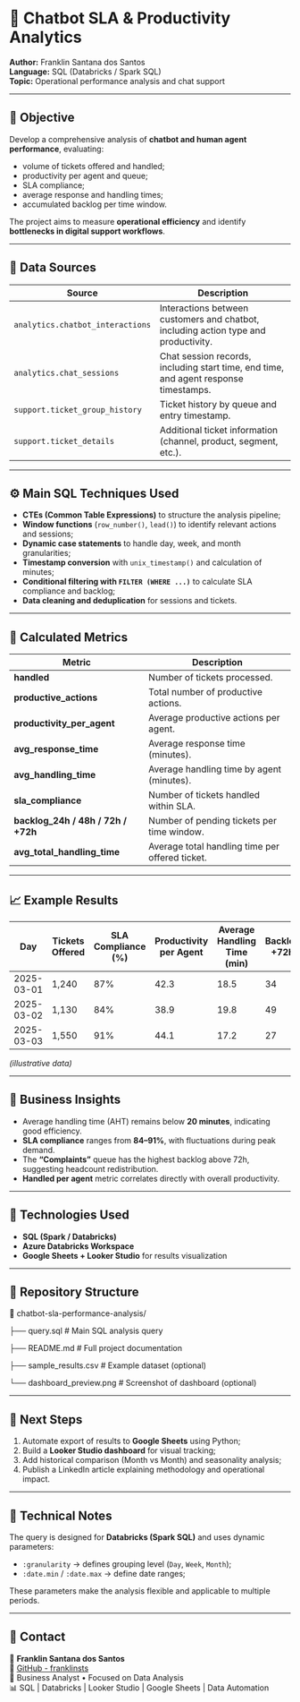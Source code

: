 # 🤖 Chatbot SLA & Productivity Analytics  

**Author:** Franklin Santana dos Santos  
**Language:** SQL (Databricks / Spark SQL)  
**Topic:** Operational performance analysis and chat support  

---

## 🏁 Objective  

Develop a comprehensive analysis of **chatbot and human agent performance**, evaluating:  
- volume of tickets offered and handled;  
- productivity per agent and queue;  
- SLA compliance;  
- average response and handling times;  
- accumulated backlog per time window.  

The project aims to measure **operational efficiency** and identify **bottlenecks in digital support workflows**.

---

## 🧩 Data Sources  

| Source | Description |
|-------|------------|
| `analytics.chatbot_interactions` | Interactions between customers and chatbot, including action type and productivity. |
| `analytics.chat_sessions` | Chat session records, including start time, end time, and agent response timestamps. |
| `support.ticket_group_history` | Ticket history by queue and entry timestamp. |
| `support.ticket_details` | Additional ticket information (channel, product, segment, etc.). |

---

## ⚙️ Main SQL Techniques Used  

- **CTEs (Common Table Expressions)** to structure the analysis pipeline;  
- **Window functions** (`row_number()`, `lead()`) to identify relevant actions and sessions;  
- **Dynamic case statements** to handle day, week, and month granularities;  
- **Timestamp conversion** with `unix_timestamp()` and calculation of minutes;  
- **Conditional filtering with `FILTER (WHERE ...)`** to calculate SLA compliance and backlog;  
- **Data cleaning and deduplication** for sessions and tickets.  

---

## 🧮 Calculated Metrics  

| Metric | Description |
|--------|------------|
| **handled** | Number of tickets processed. |
| **productive_actions** | Total number of productive actions. |
| **productivity_per_agent** | Average productive actions per agent. |
| **avg_response_time** | Average response time (minutes). |
| **avg_handling_time** | Average handling time by agent (minutes). |
| **sla_compliance** | Number of tickets handled within SLA. |
| **backlog_24h / 48h / 72h / +72h** | Number of pending tickets per time window. |
| **avg_total_handling_time** | Average total handling time per offered ticket. |

---

## 📈 Example Results  

| Day | Tickets Offered | SLA Compliance (%) | Productivity per Agent | Average Handling Time (min) | Backlog +72h |
|-----|----------------|------------------|-----------------------|----------------------------|--------------|
| 2025-03-01 | 1,240 | 87% | 42.3 | 18.5 | 34 |
| 2025-03-02 | 1,130 | 84% | 38.9 | 19.8 | 49 |
| 2025-03-03 | 1,550 | 91% | 44.1 | 17.2 | 27 |

*(illustrative data)*

---

## 💼 Business Insights  

- Average handling time (AHT) remains below **20 minutes**, indicating good efficiency.  
- **SLA compliance** ranges from **84–91%**, with fluctuations during peak demand.  
- The **“Complaints”** queue has the highest backlog above 72h, suggesting headcount redistribution.  
- **Handled per agent** metric correlates directly with overall productivity.  

---

## 🧰 Technologies Used  

- **SQL (Spark / Databricks)**  
- **Azure Databricks Workspace**  
- **Google Sheets + Looker Studio** for results visualization  

---

## 🧱 Repository Structure  

📁 chatbot-sla-performance-analysis/

├── query.sql # Main SQL analysis query

├── README.md # Full project documentation

├── sample_results.csv # Example dataset (optional)

└── dashboard_preview.png # Screenshot of dashboard (optional)


---

## 🚀 Next Steps  

1. Automate export of results to **Google Sheets** using Python;  
2. Build a **Looker Studio dashboard** for visual tracking;  
3. Add historical comparison (Month vs Month) and seasonality analysis;  
4. Publish a LinkedIn article explaining methodology and operational impact.  

---

## 🧠 Technical Notes  

The query is designed for **Databricks (Spark SQL)** and uses dynamic parameters:  
- `:granularity` → defines grouping level (`Day`, `Week`, `Month`);  
- `:date.min` / `:date.max` → define date ranges;  

These parameters make the analysis flexible and applicable to multiple periods.

---

## 📎 Contact  

👤 **Franklin Santana dos Santos**  
🔗 [GitHub - franklinsts](https://github.com/franklinsts)  
💼 Business Analyst • Focused on Data Analysis  
📊 SQL | Databricks | Looker Studio | Google Sheets | Data Automation  

